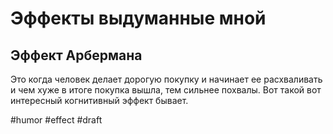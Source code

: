 # Эффекты выдуманные мной

## Эффект Арбермана
Это когда человек делает дорогую покупку и начинает ее расхваливать и чем хуже в итоге покупка вышла, тем сильнее похвалы. Вот такой вот интересный когнитивный эффект бывает.

#humor #effect
#draft